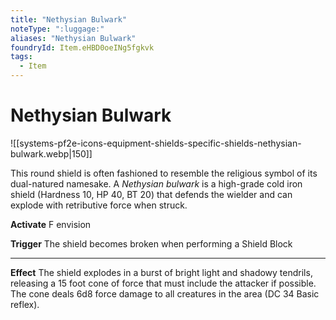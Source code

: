 ```yaml
---
title: "Nethysian Bulwark"
noteType: ":luggage:"
aliases: "Nethysian Bulwark"
foundryId: Item.eHBD0oeINg5fgkvk
tags:
  - Item
---
```


# Nethysian Bulwark
![[systems-pf2e-icons-equipment-shields-specific-shields-nethysian-bulwark.webp|150]]

This round shield is often fashioned to resemble the religious symbol of its dual-natured namesake. A _Nethysian bulwark_ is a high-grade cold iron shield (Hardness 10, HP 40, BT 20) that defends the wielder and can explode with retributive force when struck.

**Activate** F envision

**Trigger** The shield becomes broken when performing a Shield Block

* * *

**Effect** The shield explodes in a burst of bright light and shadowy tendrils, releasing a 15 foot cone of force that must include the attacker if possible. The cone deals 6d8 force damage to all creatures in the area (DC 34 Basic reflex).
